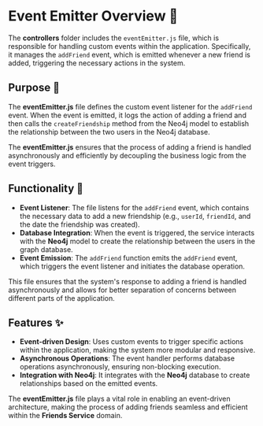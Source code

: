 
# Event Emitter Overview 📡

The **controllers** folder includes the `eventEmitter.js` file, which is responsible for handling custom events within the application. Specifically, it manages the `addFriend` event, which is emitted whenever a new friend is added, triggering the necessary actions in the system.

## Purpose 🎯
The **eventEmitter.js** file defines the custom event listener for the `addFriend` event. When the event is emitted, it logs the action of adding a friend and then calls the `createFriendship` method from the Neo4j model to establish the relationship between the two users in the Neo4j database.

The **eventEmitter.js** ensures that the process of adding a friend is handled asynchronously and efficiently by decoupling the business logic from the event triggers.

## Functionality 🔧
- **Event Listener**: The file listens for the `addFriend` event, which contains the necessary data to add a new friendship (e.g., `userId`, `friendId`, and the date the friendship was created).
- **Database Integration**: When the event is triggered, the service interacts with the **Neo4j** model to create the relationship between the users in the graph database.
- **Event Emission**: The `addFriend` function emits the `addFriend` event, which triggers the event listener and initiates the database operation.

This file ensures that the system's response to adding a friend is handled asynchronously and allows for better separation of concerns between different parts of the application.

## Features ✨
- **Event-driven Design**: Uses custom events to trigger specific actions within the application, making the system more modular and responsive.
- **Asynchronous Operations**: The event handler performs database operations asynchronously, ensuring non-blocking execution.
- **Integration with Neo4j**: It integrates with the **Neo4j** database to create relationships based on the emitted events.

The **eventEmitter.js** file plays a vital role in enabling an event-driven architecture, making the process of adding friends seamless and efficient within the **Friends Service** domain.
